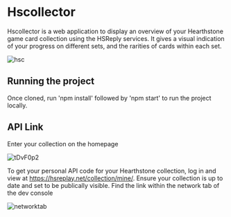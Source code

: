 # Hscollector

Hscollector is a web application to display an overview of your Hearthstone game card collection using the HSReply services.  It gives a visual indication of your progress on different sets, and the rarities of cards within each set.

![hsc](https://user-images.githubusercontent.com/42616071/116919076-b0470800-ac48-11eb-8964-ce363a540ad4.png)

## Running the project

Once cloned, run 'npm install' followed by 'npm start' to run the project locally. 

## API Link

Enter your collection on the homepage 

![tDvF0p2](https://user-images.githubusercontent.com/42616071/116919053-a3c2af80-ac48-11eb-891c-c69dd87c163d.png)

To get your personal API code for your Hearthstone collection, log in and view at https://hsreplay.net/collection/mine/. Ensure your collection is up to date and set to be publically visible.  Find the link within the network tab of the dev console 

![networktab](https://user-images.githubusercontent.com/42616071/116918490-dfa94500-ac47-11eb-9d54-3a4cb41a9615.png)

